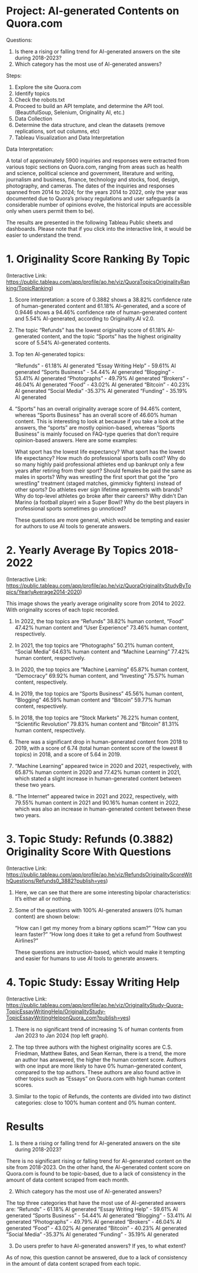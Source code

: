 # Project: AI-generated Contents on Quora.com

Questions:
1. Is there a rising or falling trend for AI-generated answers on the site during 2018-2023?
2. Which category has the most use of AI-generated answers?

Steps:
1. Explore the site Quora.com
2. Identify topics
3. Check the robots.txt
4. Proceed to build an API template, and determine the API tool. (BeautifulSoup, Selenium, Originality AI, etc.)
5. Data Collection
6. Determine the data structure, and clean the datasets (remove replications, sort out columns, etc)
7. Tableau Visualization and Data Interpretation

Data Interpretation:

A total of approximately 5900 inquiries and responses were extracted from various topic sections on Quora.com, ranging from areas such as health and science, political science and government, literature and writing, journalism and business, finance, technology and stocks, food, design, photography, and cameras. The dates of the inquiries and responses spanned from 2014 to 2024; for the years 2014 to 2022, only the year was documented due to Quora’s privacy regulations and user safeguards (a considerable number of opinions evolve, the historical inputs are accessible only when users permit them to be). 

The results are presented in the following Tableau Public sheets and dashboards. Please note that if you click into the interactive link, it would be easier to understand the trend.

# 1. Originality Score Ranking By Topic
(Interactive Link: https://public.tableau.com/app/profile/ao.he/viz/QuoraTopicsOriginalityRanking/TopicRanking)
                  
1. Score interpretation: a score of 0.3882 shows a 38.82% confidence rate of human-generated content and 61.18% AI-generated, and a score of 0.9446 shows a 94.46% confidence rate of human-generated content and 5.54% AI-generated, according to Originality.AI v2.0.

2. The topic “Refunds” has the lowest originality score of 61.18% AI-generated content, and the topic “Sports” has the highest originality score of 5.54% AI-generated contents.

3. Top ten AI-generated topics: 

   “Refunds” - 61.18% AI generated
   “Essay Writing Help” - 59.61% AI generated 
   “Sports Business” - 54.44% AI generated
   “Blogging” - 53.41% AI generated
   “Photographs” - 49.79% AI generated 
   “Brokers” - 46.04% AI generated
   “Food” - 43.02% AI generated
   “Bitcoin” - 40.23% AI generated 
   “Social Media” -35.37% AI generated
   “Funding” - 35.19% AI generated

4. “Sports” has an overall originality average score of 94.46% content, whereas “Sports Business” has an overall score of 46.60% human content. This is interesting to look at because if you take a look at the answers, the “sports” are mostly opinion-based, whereas “Sports Business” is mainly focused on FAQ-type queries that don’t require opinion-based answers. Here are some examples: 

   What sport has the lowest life expectancy?
   What sport has the lowest life expectancy?
   How much do professional sports balls cost?
   Why do so many highly paid professional athletes end up bankrupt only a few years after retiring from their sport?
   Should females be paid the same as males in sports?
   Why was wrestling the first sport that got the "pro wrestling" treatment (staged matches, gimmicky fighters) instead of other sports?
   Do athletes ever sign lifetime agreements with brands?
   Why do top-level athletes go broke after their careers?
   Why didn't Dan Marino (a football player) win a Super Bowl?
   Why do the best players in professional sports sometimes go unnoticed?
   
   These questions are more general, which would be tempting and easier for authors to use AI tools to generate answers. 

# 2. Yearly Average By Topics 2018-2022
(Interactive Link: https://public.tableau.com/app/profile/ao.he/viz/QuoraOriginalityStudyByTopics/YearlyAverage2014-2020)

This image shows the yearly average originality score from 2014 to 2022. With originality scores of each topic recorded. 

1. In 2022, the top topics are “Refunds” 38.82% human content, “Food” 47.42% human content and “User Experience” 73.46% human content, respectively.

2. In 2021, the top topics are “Photographs” 50.21% human content,  “Social Media” 64.63% human content and “Machine Learning” 77.42% human content, respectively.

3. In 2020, the top topics are “Machine Learning” 65.87% human content,  “Democracy” 69.92% human content, and “Investing” 75.57% human content, respectively.

4. In 2019, the top topics are “Sports Business” 45.56% human content,  “Blogging” 46.59% human content and “Bitcoin” 59.77% human content, respectively.

5. In 2018, the top topics are “Stock Markets” 76.22% human content,  “Scientific Revolution” 79.83% human content and “Bitcoin” 81.31% human content, respectively.

6. There was a significant drop in human-generated content from 2018 to 2019, with a score of 6.74 (total human content score of the lowest 8 topics) in 2018, and a score of 5.64 in 2019. 

7. “Machine Learning” appeared twice in 2020 and 2021, respectively, with 65.87% human content in 2020 and 77.42% human content  in 2021, which stated a slight increase in human-generated content between these two years.
   
8. “The Internet” appeared twice in 2021 and 2022, respectively, with 79.55% human content in 2021 and 90.16% human content  in 2022, which was also an increase in human-generated content between these two years.

# 3. Topic Study: Refunds (0.3882) Originality Score With Questions
(Interactive Link: https://public.tableau.com/app/profile/ao.he/viz/RefundsOriginalityScoreWithQuestions/Refunds0_3882?publish=yes)

1. Here, we can see that there are some interesting bipolar characteristics: It’s either all or nothing.

2. Some of the questions with 100% AI-generated answers (0% human content) are shown below: 

   “How can I get my money from a binary options scam?”
   “How can you learn faster?” 
   “How long does it take to get a refund from Southwest Airlines?”

   These questions are instruction-based, which would make it tempting and easier for humans to use AI tools to generate answers. 

# 4. Topic Study: Essay Writing Help
(Interactive Link: https://public.tableau.com/app/profile/ao.he/viz/OriginalityStudy-Quora-TopicEssayWritingHelp/OriginalityStudy-TopicEssayWritingHelponQuora_com?publish=yes)

1. There is no significant trend of increasing % of human contents from Jan 2023 to Jan 2024 (top left graph).

2. The top three authors with the highest originality scores are C.S. Friedman, Matthew Bates, and Sean Kernan, there is a trend, the more an author has answered, the higher the human content score. Authors with one input are more likely to have 0% human-generated content, compared to the top authors. These authors are also found active in other topics such as “Essays” on Quora.com with high human content scores.

3. Similar to the topic of Refunds, the contents are divided into two distinct categories: close to 100% human content and 0% human content.

# Results

1. Is there a rising or falling trend for AI-generated answers on the site during 2018-2023?

There is no significant rising or falling trend for AI-generated content on the site from 2018-2023. On the other hand, the AI-generated content score on Quora.com is found to be topic-based, due to a lack of consistency in the amount of data content scraped from each month.

2. Which category has the most use of AI-generated answers?

The top three categories that have the most use of AI-generated answers are: 
“Refunds” - 61.18% AI generated
“Essay Writing Help” - 59.61% AI generated
“Sports Business” - 54.44% AI generated
“Blogging” - 53.41% AI generated 
“Photographs” - 49.79% AI generated 
“Brokers” - 46.04% AI generated 
“Food” - 43.02% AI generated 
“Bitcoin” - 40.23% AI generated 
“Social Media” -35.37% AI generated 
“Funding” - 35.19% AI generated

3. Do users prefer to have AI-generated answers? If yes, to what extent?

As of now, this question cannot be answered, due to a lack of consistency in the amount of data content scraped from each topic. 




